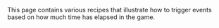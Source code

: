 This page contains various recipes that illustrate how to trigger events based on how much time has elapsed in the game.